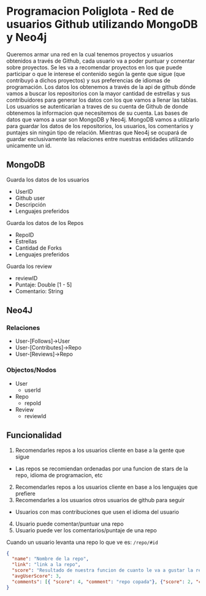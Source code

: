 # Programacion Poliglota - Red de usuarios Github utilizando MongoDB y Neo4j

Queremos armar una red en la cual tenemos proyectos y usuarios obtenidos a través de Github, cada usuario va a poder puntuar y comentar sobre proyectos. Se les va a recomendar proyectos en los que puede participar o que le interese el contenido según la gente que sigue (que contribuyó a dichos proyectos) y sus preferencias de idiomas de programación. Los datos los obtenemos a través de la api de github dónde vamos a buscar los repositorios con la mayor cantidad de estrellas y sus contribuidores para generar los datos con los que vamos a llenar las tablas. Los usuarios se autenticarían a traves de su cuenta de Github de donde obtenemos la informacion que necesitemos de su cuenta. Las bases de datos que vamos a usar son MongoDB y Neo4j. MongoDB vamos a utilizarlo para guardar los datos de los repositorios, los usuarios, los comentarios y puntajes sin ningún tipo de relación. Mientras que Neo4j se ocupará de guardar exclusivamente las relaciones entre nuestras entidades utilizando unicamente un id. 

## MongoDB

Guarda los datos de los usuarios
- UserID
- Github user
- Descripción
- Lenguajes preferidos

Guarda los datos de los Repos
- RepoID
- Estrellas
- Cantidad de Forks
- Lenguajes preferidos

Guarda los review
- reviewID
- Puntaje: Double [1 - 5]
- Comentario: String

## Neo4J

### Relaciones
- User-[Follows]->User
- User-[Contributes]->Repo
- User-[Reviews]->Repo

### Objectos/Nodos
- User
  - userId
- Repo
  - repoId
- Review
  - reviewId

## Funcionalidad

1. Recomendarles repos a los usuarios cliente en base a la gente que sigue
  - Las repos se recomiendan ordenadas por una funcion de stars de la repo, idioma de programacion, etc
2. Recomendarles repos a los usuarios cliente en base a los lenguajes que prefiere
3. Recomendarles a los usuarios otros usuarios de github para seguir
  - Usuarios con mas contribuciones que usen el idioma del usuario
4. Usuario puede comentar/puntuar una repo
5. Usuario puede ver los comentarios/puntaje de una repo


Cuando un usuario levanta una repo lo que ve es:
`/repo/#id`
```json
{
  "name": "Nombre de la repo",
  "link": "link a la repo",
  "score": "Resultado de nuestra funcion de cuanto le va a gustar la repo a un usuario",
  "avgUserScore": 3,
  "comments": [{ "score": 4, "comment": "repo copada"}, {"score": 2, "comment": "otro comment"}, ... ]
}
```
